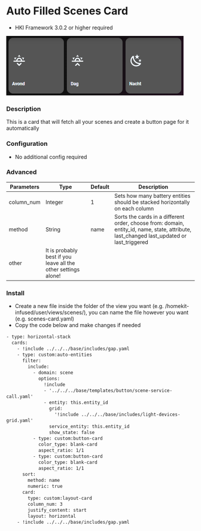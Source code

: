 # Auto Filled Scenes Card
- HKI Framework 3.0.2 or higher required

![Homekit Infused](../images/auto-fill-scenes-card.png)

### Description
This is a card that will fetch all your scenes and create a button page for it automatically

### Configuration
- No additional config required

### Advanced
| Parameters | Type | Default | Description |
|----------------------------------|-------------|----------------------------------|----------------------------------------------------------------------------------------------------------------------------------------------------------------------|
| column_num | Integer | 1 | Sets how many battery entities should be stacked horizontally on each column |
| method | String | name | Sorts the cards in a different order, choose from: domain, entity_id, name, state, attribute, last_changed last_updated or last_triggered |
| other | It is probably best if you leave all the other settings alone! |

### Install
- Create a new file inside the folder of the view you want (e.g. /homekit-infused/user/views/scenes/), you can name the file however you want (e.g. scenes-card.yaml)
- Copy the code below and make changes if needed

```
- type: horizontal-stack
  cards:
    - !include ../../../base/includes/gap.yaml
    - type: custom:auto-entities
      filter:
        include:
          - domain: scene
            options:
              !include
              - '../../../base/templates/button/scene-service-call.yaml'
              - entity: this.entity_id
                grid:
                  '!include ../../../base/includes/light-devices-grid.yaml'
                service_entity: this.entity_id
                show_state: false
          - type: custom:button-card
            color_type: blank-card
            aspect_ratio: 1/1
          - type: custom:button-card
            color_type: blank-card
            aspect_ratio: 1/1
      sort:
        method: name
        numeric: true
      card:
        type: custom:layout-card
        column_num: 3
        justify_content: start
        layout: horizontal
    - !include ../../../base/includes/gap.yaml
```

